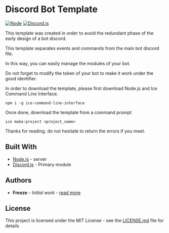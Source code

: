 # Discord Bot Template
[![Node](https://img.shields.io/badge/Node-v10.15.3-informational.svg)](https://nodejs.org/fr/)
[![Discord.js](https://img.shields.io/badge/discord.js-11.4.2-blue.svg)](https://discordapp.com/)

This template was created in order to avoid the redundant phase of the early design of a bot discord.

This template separates events and commands from the main bot discord file.

In this way, you can easily manage the modules of your bot.

Do not forget to modify the token of your bot to make it work under the good identifier.

In order to download the template, please first download Node.js and Ice Command Line Interface.

```
npm i -g ice-command-line-interface
```

Once done, download the template from a command prompt
```
ice make:project <project_name>
```

Thanks for reading. do not hesitate to return the errors if you meet.

## Built With

* [Node.js](https://nodejs.org/fr/) - server
* [Discord.js](https://discord.js.org/) - Primary module

## Authors

* **Freeze** - *Initial work* - [read more](https://github.com/Freeze455)

## License

This project is licensed under the MIT License - see the [LICENSE.md](LICENSE.md) file for details

